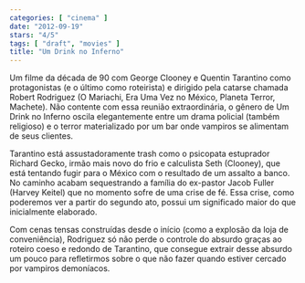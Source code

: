 ```yaml
---
categories: [ "cinema" ]
date: "2012-09-19"
stars: "4/5"
tags: [ "draft", "movies" ]
title: "Um Drink no Inferno"
---
```

Um filme da década de 90 com George Clooney e Quentin Tarantino como
protagonistas (e o último como roteirista) e dirigido pela catarse
chamada Robert Rodriguez (O Mariachi, Era Uma Vez no México, Planeta
Terror, Machete). Não contente com essa reunião extraordinária,
o gênero de Um Drink no Inferno oscila elegantemente entre um drama
policial (também religioso) e o terror materializado por um bar onde
vampiros se alimentam de seus clientes.

Tarantino está assustadoramente trash como o psicopata estuprador
Richard Gecko, irmão mais novo do frio e calculista Seth (Clooney),
que está tentando fugir para o México com o resultado de um assalto a
banco. No caminho acabam sequestrando a família do ex-pastor Jacob Fuller
(Harvey Keitel) que no momento sofre de uma crise de fé. Essa crise,
como poderemos ver a partir do segundo ato, possui um significado maior
do que inicialmente elaborado.

Com cenas tensas construídas desde o início (como a explosão da
loja de conveniência), Rodriguez só não perde o controle do absurdo
graças ao roteiro coeso e redondo de Tarantino, que consegue extrair
desse absurdo um pouco para refletirmos sobre o que não fazer quando
estiver cercado por vampiros demoníacos.


